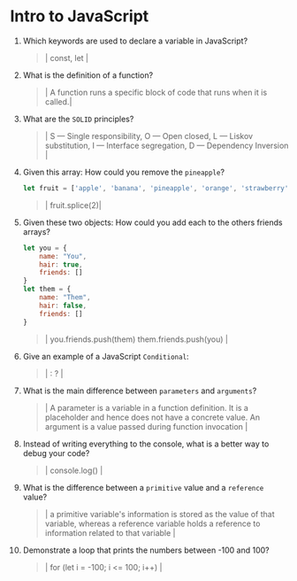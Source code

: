 # Intro to JavaScript
01. Which keywords are used to declare a variable in JavaScript?

    > | const, let |

02. What is the definition of a function?

    > | A function runs a specific block of code that runs when it is called.|

03. What are the `SOLID` principles?

    > | S — Single responsibility, O — Open closed, L — Liskov substitution, I — Interface segregation, D — Dependency Inversion  |

04. Given this array: How could you remove the `pineapple`?

    ```js
    let fruit = ['apple', 'banana', 'pineapple', 'orange', 'strawberry']
    ```

    > | fruit.splice(2)|

05. Given these two objects: How could you add each to the others friends arrays?

    ```js
    let you = {
        name: "You",
        hair: true,
        friends: []
    }
    let them = {
        name: "Them",
        hair: false,
        friends: []
    }
    ```

    > | you.friends.push(them) them.friends.push(you) |

06. Give an example of a JavaScript `Conditional`:

    > | : ? |

07. What is the main difference between `parameters` and `arguments`?

    > | A parameter is a variable in a function definition. It is a placeholder and hence does not have a concrete value. An argument is a value passed during function invocation |

08. Instead of writing everything to the console, what is a better way to debug your code?

    > | console.log() |

09. What is the difference between a `primitive` value and a `reference` value?

    > | a primitive variable's information is stored as the value of that variable, whereas a reference variable holds a reference to information related to that variable |

10. Demonstrate a loop that prints the numbers between -100 and 100?

    > | for (let i = -100; i <= 100; i++) |
